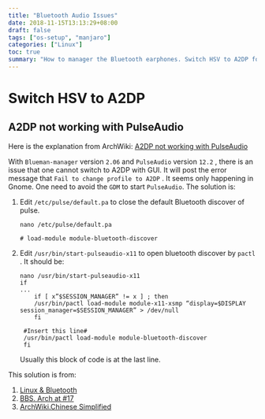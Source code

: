 ```yaml
---
title: "Bluetooth Audio Issues"
date: 2018-11-15T13:13:29+08:00
draft: false
tags: ["os-setup", "manjaro"]
categories: ["Linux"]
toc: true
summary: "How to manager the Bluetooth earphones. Switch HSV to A2DP for the better performance."
---
```


# Switch HSV to A2DP

## A2DP not working with PulseAudio

Here is the explanation from ArchWiki: [A2DP not working with PulseAudio](https://wiki.archlinux.org/index.php/Bluetooth_headset#A2DP_not_working_with_PulseAudio)

With `Blueman-manager` version `2.06` and `PulseAudio` version `12.2` , there is an issue that one cannot switch to A2DP with GUI. It will post the error message that `Fail to change profile to A2DP` . It seems only happening in Gnome. One need to avoid the `GDM` to start `PulseAudio`. The solution is:

1.  Edit `/etc/pulse/default.pa` to close the default Bluetooth discover of pulse.
    ```shell
    nano /etc/pulse/default.pa

    # load-module module-bluetooth-discover
    ```

2.  Edit `/usr/bin/start-pulseaudio-x11` to open bluetooth discover by `pactl` . It should be:
    ```shell
    nano /usr/bin/start-pulseaudio-x11
    if
    ...
        if [ x”$SESSION_MANAGER” != x ] ; then
        /usr/bin/pactl load-module module-x11-xsmp “display=$DISPLAY session_manager=$SESSION_MANAGER” > /dev/null
        fi

     #Insert this line#
     /usr/bin/pactl load-module module-bluetooth-discover
     fi
     ```
     Usually this block of code is at the last line.

This solution is from:

1.  [Linux & Bluetooth](http://m.php.cn/article/364011.html)
2.  [BBS. Arch at #17](https://bbs.archlinux.org/viewtopic.php?id=194006)
3.  [ArchWiki.Chinese Simplified](https://wiki.archlinux.org/index.php/Bluetooth_headset_(%E7%AE%80%E4%BD%93%E4%B8%AD%E6%96%87)#PulseAudio%E4%B8%8BA2DP%E4%B8%8D%E8%83%BD%E5%B7%A5%E4%BD%9C)

